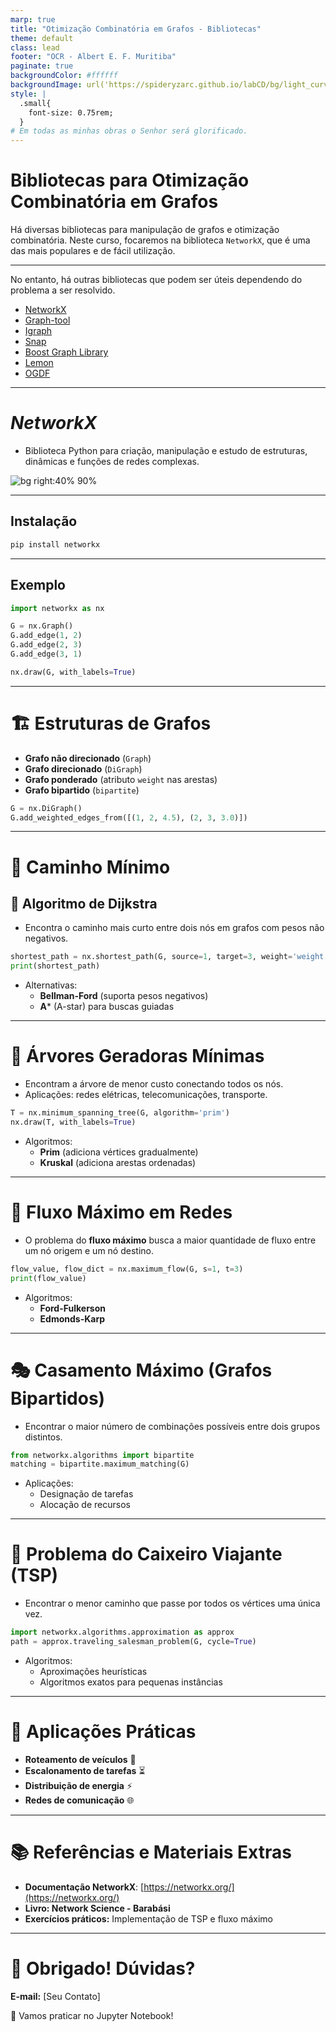 ```yaml
---
marp: true
title: "Otimização Combinatória em Grafos - Bibliotecas"
theme: default
class: lead
footer: "OCR - Albert E. F. Muritiba"
paginate: true
backgroundColor: #ffffff
backgroundImage: url('https://spideryzarc.github.io/labCD/bg/light_curve.jpg')
style: |
  .small{
    font-size: 0.75rem;
  }
# Em todas as minhas obras o Senhor será glorificado.	
---
```


# Bibliotecas para Otimização Combinatória em Grafos

Há diversas bibliotecas para manipulação de grafos e otimização combinatória. Neste curso, focaremos na biblioteca `NetworkX`, que é uma das mais populares e de fácil utilização. 


---

No entanto, há outras bibliotecas que podem ser úteis dependendo do problema a ser resolvido.

- [NetworkX](https://networkx.org/)
- [Graph-tool](https://graph-tool.skewed.de/)
- [Igraph](https://igraph.org/)
- [Snap](https://snap.stanford.edu/)
- [Boost Graph Library](https://www.boost.org/doc/libs/1_76_0/libs/graph/doc/index.html)
- [Lemon](https://lemon.cs.elte.hu/trac/lemon)
- [OGDF](https://ogdf.github.io/)

---

# *NetworkX*

- Biblioteca Python para criação, manipulação e estudo de estruturas, dinâmicas e funções de redes complexas.

![bg right:40% 90%](https://networkx.org/_static/networkx_logo.svg)

---

## Instalação

```bash
pip install networkx
```

---

## Exemplo

```python
import networkx as nx

G = nx.Graph()
G.add_edge(1, 2)
G.add_edge(2, 3)
G.add_edge(3, 1)

nx.draw(G, with_labels=True)
```

---

# 🏗️ Estruturas de Grafos

- **Grafo não direcionado** (`Graph`)
- **Grafo direcionado** (`DiGraph`)
- **Grafo ponderado** (atributo `weight` nas arestas)
- **Grafo bipartido** (`bipartite`)

```python
G = nx.DiGraph()
G.add_weighted_edges_from([(1, 2, 4.5), (2, 3, 3.0)])
```

---

# 🔹 Caminho Mínimo

## 📍 Algoritmo de Dijkstra

- Encontra o caminho mais curto entre dois nós em grafos com pesos não negativos.

```python
shortest_path = nx.shortest_path(G, source=1, target=3, weight='weight')
print(shortest_path)
```

- Alternativas:
  - **Bellman-Ford** (suporta pesos negativos)
  - **A*** (A-star) para buscas guiadas

---

# 🌳 Árvores Geradoras Mínimas

- Encontram a árvore de menor custo conectando todos os nós.
- Aplicações: redes elétricas, telecomunicações, transporte.

```python
T = nx.minimum_spanning_tree(G, algorithm='prim')
nx.draw(T, with_labels=True)
```

- Algoritmos:
  - **Prim** (adiciona vértices gradualmente)
  - **Kruskal** (adiciona arestas ordenadas)

---

# 🚰 Fluxo Máximo em Redes

- O problema do **fluxo máximo** busca a maior quantidade de fluxo entre um nó origem e um nó destino.

```python
flow_value, flow_dict = nx.maximum_flow(G, s=1, t=3)
print(flow_value)
```

- Algoritmos:
  - **Ford-Fulkerson**
  - **Edmonds-Karp**

---

# 🎭 Casamento Máximo (Grafos Bipartidos)

- Encontrar o maior número de combinações possíveis entre dois grupos distintos.

```python
from networkx.algorithms import bipartite
matching = bipartite.maximum_matching(G)
```

- Aplicações:
  - Designação de tarefas
  - Alocação de recursos

---

# 🤖 Problema do Caixeiro Viajante (TSP)

- Encontrar o menor caminho que passe por todos os vértices uma única vez.

```python
import networkx.algorithms.approximation as approx
path = approx.traveling_salesman_problem(G, cycle=True)
```

- Algoritmos:
  - Aproximações heurísticas
  - Algoritmos exatos para pequenas instâncias

---

# 📍 Aplicações Práticas

- **Roteamento de veículos** 🚚
- **Escalonamento de tarefas** ⏳
- **Distribuição de energia** ⚡
- **Redes de comunicação** 🌐

---

# 📚 Referências e Materiais Extras

- **Documentação NetworkX**: [https://networkx.org/](https://networkx.org/)
- **Livro: Network Science - Barabási**
- **Exercícios práticos:** Implementação de TSP e fluxo máximo

---

# 🚀 Obrigado! Dúvidas?

**E-mail:** [Seu Contato]

🎯 Vamos praticar no Jupyter Notebook!
